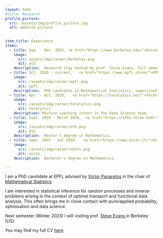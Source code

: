 ```yaml
---
layout: home
#title: Research
profile_picture:
  src: /assets/img/profile_picture.jpg
  alt: website picture
 
 
item_title: Experience
items:
  - title: Sep. - Dec. 2023, <a href="https://www.berkeley.edu/">University of California Berkeley (US)</a> 
    image:
      src: assets/img/career/berkeley.png
      alt: ucb
    description:  Research stay hosted by prof. Steve Evans, fall semester.
  - title: Oct. 2020 - current,   <a href="https://www.epfl.ch/en/">EPFL (Lausanne, CH)</a> 
    image:
      src: /assets/img/career/epfl.png
      alt: epfl
    description:  PhD candidate in Mathematical Statistics, supervised by prof. Victor Panaretos.
  - title: Apr. - Oct. 2020,   <a href="https://teralytics.net/">Teralytics AG (Zürich, CH)</a> 
    image:
      src: /assets/img/career/teralytics.png
      alt: teralytics
    description: Machine Learning intern in the Data Science team.
  - title: Sept. 2018 - March 2020,  <a href="https://ethz.ch/en.html">ETH (Zürich, CH)</a> 
    image:
      src: /assets/img/career/eth.png
      alt: eth
    description:  Master's degree in Mathematics.
  - title: Sept. 2015 - Jul.2018,   <a href="https://www.unitn.it/">Università degli Studi di Trento (IT)</a> 
    image:
      src: /assets/img/career/unitn.png
      alt: unitn
    description:  Bachelor's degree in Mathematics.

---
```

<p>
  I am a PhD candidate at EPFL advised by <a href="https://people.epfl.ch/victor.panaretos">Victor Panaretos</a> in the chair of <a href="https://www.epfl.ch/labs/smat/">Mathematical Statistics</a>.
<p>
    
<p>
I am interested in statistical inference for random processes and inverse problems arising in the context of optimal transport and functional data analysis. 
This often brings me in close contact with pure/applied probability, optimisation and data science.
</p>

<p>
Next semester (Winter 2023) I will visiting prof. <a href="[https://people.epfl.ch/victor.panaretos](https://www.stat.berkeley.edu/~evans/)">Steve Evans </a> in Berkeley (US).
</p>

<p>
You may find my full CV <a href="https://drive.google.com/file/d/1_PYzH8-wOuT78wAKTPdkZmi2g8Ji8mOA/view"> here</a>.
</p>

<!-- <br/><br/>
  
  
<p>
  <h4>My research interests</h4>
<p> -->
